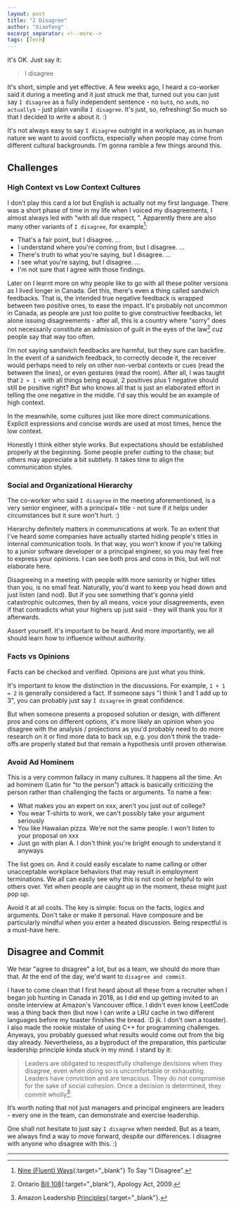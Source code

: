 ```yaml
---
layout: post
title: "I Disagree"
author: "Xiaofeng"
excerpt_separator: <!--more-->
tags: [Tech]
---
```

It's OK. Just say it<!--more-->:

> I disagree

It's short, simple and yet effective. A few weeks ago, I heard a co-worker said it during a meeting and it just struck me that, turned out you can just say `I disagree` as a fully independent sentence - no `but`s, no `and`s, no `actually`s - just plain vanilla `I disagree`. It's just, so, refreshing! So much so that I decided to write a about it. :)

It's not always easy to say `I disagree` outright in a workplace, as in human nature we want to avoid conflicts, especially when people may come from different cultural backgrounds. I'm gonna ramble a few things around this.

## Challenges

### High Context vs Low Context Cultures

I don’t play this card a lot but English is actually not my first language. There was a short phase of time in my life when I voiced my disagreements, I almost always led with “with all due respect, ”. Apparently there are also many other variants of `I disagree`, for example[^fn1]:

* That's a fair point, but I disagree. ...
* I understand where you're coming from, but I disagree. ...
* There's truth to what you're saying, but I disagree. ...
* I see what you're saying, but I disagree. ...
* I'm not sure that I agree with those findings.

Later on I learnt more on why people like to go with all these politer versions as I lived longer in Canada. Get this, there's even a thing called sandwich feedbacks. That is, the intended true negative feedback is wrapped between two positive ones, to ease the impact. It's probably not uncommon in Canada, as people are just too polite to give constructive feedbacks, let alone issuing disagreements - after all, this is a country where "sorry" does not necessarily constitute an admission of guilt in the eyes of the law[^fn2] cuz people say that way too often.

I’m not saying sandwich feedbacks are harmful, but they sure can backfire. In the event of a sandwich feedback, to correctly decode it, the receiver would perhaps need to rely on other non-verbal contexts or cues (read the between the lines), or even gestures (read the room). After all, I was taught that `2 > 1` - with all things being equal, 2 positives plus 1 negative should still be positive right? But who knows all that is just an elaborated effort in telling the one negative in the middle. I'd say this would be an example of high context.

In the meanwhile, some cultures just like more direct communications. Explicit expressions and concise words are used at most times, hence the low context.

Honestly I think either style works. But expectations should be established properly at the beginning. Some people prefer cutting to the chase; but others may appreciate a bit subtlety. It takes time to align the communication styles.

### Social and Organizational Hierarchy

The co-worker who said `I disagree` in the meeting aforementioned, is a very senior engineer, with a principal+ title - not sure if it helps under circumstances but it sure won't hurt. :)

Hierarchy definitely matters in communications at work. To an extent that I've heard some companies have actually started hiding people's titles in internal communication tools. In that way, you won't know if you're talking to a junior software developer or a principal engineer, so you may feel free to express your opinions. I can see both pros and cons in this, but will not elaborate here.

Disagreeing in a meeting with people with more seniority or higher titles than you, is no small feat. Naturally, you'd want to keep you head down and just listen (and nod). But if you see something that's gonna yield catastrophic outcomes, then by all means, voice your disagreements, even if that contradicts what your highers up just said - they will thank you for it afterwards.

Assert yourself. It's important to be heard. And more importantly, we all should learn how to influence without authority.

### Facts vs Opinions

Facts can be checked and verified. Opinions are just what you think.

It's important to know the distinction in the discussions. For example, `1 + 1 = 2` is generally considered a fact. If someone says "I think 1 and 1 add up to 3", you can probably just say `I disagree` in great confidence.

But when someone presents a proposed solution or design, with different pros and cons on different options, it's more likely an opinion when you disagree with the analysis / projections as you'd probably need to do more research on it or find more data to back up, e.g. you don't think the trade-offs are properly stated but that remain a hypothesis until proven otherwise.

### Avoid Ad Hominem

This is a very common fallacy in many cultures. It happens all the time. An ad hominem (Latin for "to the person") attack is basically criticizing the person rather than challenging the facts or arguments. To name a few:

* What makes you an expert on xxx, aren't you just out of college?
* You wear T-shirts to work, we can't possibly take your argument seriously
* You like Hawaiian pizza. We're not the same people. I won't listen to your proposal on xxx
* Just go with plan A. I don't think you're bright enough to understand it anyways

The list goes on. And it could easily escalate to name calling or other unacceptable workplace behaviors that may result in employment terminations. We all can easily see why this is not cool or helpful to win others over. Yet when people are caught up in the moment, these might just pop up.

Avoid it at all costs. The key is simple: focus on the facts, logics and arguments. Don't take or make it personal. Have composure and be particularly mindful when you enter a heated discussion. Being respectful is a must-have here.

## Disagree and Commit

We hear "agree to disagree" a lot, but as a team, we should do more than that. At the end of the day, we'd want to `disagree and commit`.

I have to come clean that I first heard about all these from a recruiter when I began job hunting in Canada in 2018, as I did end up getting invited to an onsite interview at Amazon's Vancouver office. I didn't even know LeetCode was a thing back then (but now I can write a LRU cache in two different languages before my toaster finishes the bread. :D jk. I don't own a toaster). I also made the rookie mistake of using C++ for programming challenges. Anyways, you probably guessed what results would come out from the big day already. Nevertheless, as a byproduct of the preparation, this particular leadership principle kinda stuck in my mind. I stand by it:

> Leaders are obligated to respectfully challenge decisions when they disagree, even when doing so is uncomfortable or exhausting. Leaders have conviction and are tenacious. They do not compromise for the sake of social cohesion. Once a decision is determined, they commit wholly[^fn3].

It’s worth noting that not just managers and principal engineers are leaders - every one in the team, can demonstrate and exercise leadership.

One shall not hesitate to just say `I disagree` when needed. But as a team, we always find a way to move forward, despite our differences. I disagree with anyone who disagree with this. :)

---
[^fn1]: [Nine (Fluent) Ways](https://languagetool.org/insights/post/i-disagree-synonyms){:target="_blank"} To Say "I Disagree".
[^fn2]: Ontario [Bill 108](https://www.ola.org/en/legislative-business/bills/parliament-39/session-1/bill-108){:target="_blank"}, Apology Act, 2009.
[^fn3]: Amazon Leadership [Principles](https://www.amazon.jobs/content/en/our-workplace/leadership-principles){:target="_blank"}.
